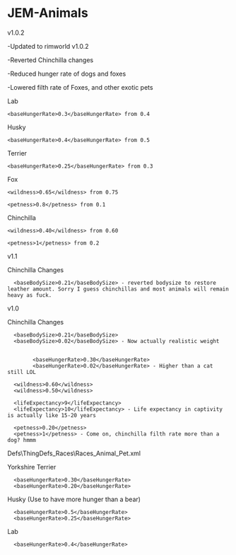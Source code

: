 # JEM-Animals

v1.0.2

-Updated to rimworld v1.0.2

-Reverted Chinchilla changes

-Reduced hunger rate of dogs and foxes

-Lowered filth rate of Foxes, and other exotic pets


Lab

	<baseHungerRate>0.3</baseHungerRate> from 0.4
	
Husky 

	<baseHungerRate>0.4</baseHungerRate> from 0.5
	
Terrier

	<baseHungerRate>0.25</baseHungerRate> from 0.3
	

Fox

	<wildness>0.65</wildness> from 0.75
	
	<petness>0.8</petness> from 0.1

Chinchilla

	<wildness>0.40</wildness> from 0.60
	
	<petness>1</petness> from 0.2




v1.1

Chinchilla Changes

      <baseBodySize>0.21</baseBodySize> - reverted bodysize to restore leather amount. Sorry I guess chinchillas and most animals will remain heavy as fuck.

v1.0

Chinchilla Changes

      <baseBodySize>0.21</baseBodySize>
      <baseBodySize>0.02</baseBodySize> - Now actually realistic weight 
	
	  
			<baseHungerRate>0.30</baseHungerRate>
			<baseHungerRate>0.02</baseHungerRate> - Higher than a cat still LOL

      <wildness>0.60</wildness>
      <wildness>0.50</wildness>
	  
	  <lifeExpectancy>9</lifeExpectancy>
      <lifeExpectancy>10</lifeExpectancy> - Life expectancy in captivity is actually like 15-20 years
	  
	  <petness>0.20</petness>
      <petness>1</petness> - Come on, chinchilla filth rate more than a dog? hmmm
	  
	  
Defs\ThingDefs_Races\Races_Animal_Pet.xml


Yorkshire Terrier

      <baseHungerRate>0.30</baseHungerRate>
      <baseHungerRate>0.20</baseHungerRate>

	  
	  
Husky (Use to have more hunger than a bear)

      <baseHungerRate>0.5</baseHungerRate>
      <baseHungerRate>0.25</baseHungerRate>

	  
	  
Lab 

      <baseHungerRate>0.4</baseHungerRate>

	  
	  
	  
	  